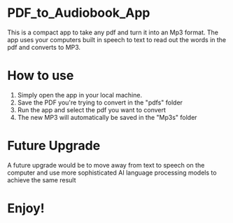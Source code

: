 # PDF_to_Audiobook_App
This is a compact app to take any pdf and turn it into an Mp3 format. The app uses your computers built in speech to text to read out the words in the pdf and converts to MP3.
# How to use
1. Simply open the app in your local machine. 
2. Save the PDF you're trying to convert in the "pdfs" folder
3. Run the app and select the pdf you want to convert
4. The new MP3 will automatically be saved in the "Mp3s" folder 
# Future Upgrade
A future upgrade would be to move away from text to speech on the computer and use more sophisticated AI language processing models to achieve the same result
# Enjoy!
